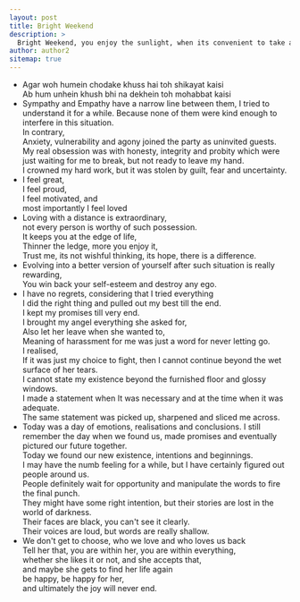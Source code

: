 ```yaml
---
layout: post
title: Bright Weekend
description: >
  Bright Weekend, you enjoy the sunlight, when its convenient to take a break
author: author2
sitemap: true
---
```


- Agar woh humein chodake khuss hai toh shikayat kaisi\
  Ab hum unhein khush bhi na dekhein toh mohabbat kaisi
- Sympathy and Empathy have a narrow line between them, I tried to understand it for a while. Because none of them were kind enough to interfere in this situation.\
  In contrary,\
  Anxiety, vulnerability and agony joined the party as uninvited guests.\
  My real obsession was with honesty, integrity and probity which were just waiting for me to break, but not ready to leave my hand.\
  I crowned my hard work, but it was stolen by guilt, fear and uncertainty.
- I feel great,\
  I feel proud,\
  I feel motivated, and\
  most importantly I feel loved
- Loving with a distance is extraordinary,\
  not every person is worthy of such possession.\
  It keeps you at the edge of life,\
  Thinner the ledge, more you enjoy it,\
  Trust me, its not wishful thinking, its hope, there is a difference.
- Evolving into a better version of yourself after such situation is really rewarding,\
  You win back your self-esteem and destroy any ego.
- I have no regrets, considering that I tried everything\
  I did the right thing and pulled out my best till the end.\
  I kept my promises till very end.\
  I brought my angel everything she asked for,\
  Also let her leave when she wanted to,\
  Meaning of harassment for me was just a word for never letting go.\
  I realised,\
  If it was just my choice to fight, then I cannot continue beyond the wet surface of her tears.\
  I cannot state my existence beyond the furnished floor and glossy windows.\
  I made a statement when It was necessary and at the time when it was adequate.\
  The same statement was picked up, sharpened and sliced me across.
- Today was a day of emotions, realisations and conclusions.
  I still remember the day when we found us, made promises and eventually pictured our future together.\
  Today we found our new existence, intentions and beginnings.\
  I may have the numb feeling for a while, but I have certainly figured out people around us.\
  People definitely wait for opportunity and manipulate the words to fire the final punch.\
  They might have some right intention, but their stories are lost in the world of darkness.\
  Their faces are black, you can't see it clearly.\
  Their voices are loud, but words are really shallow.
- We don't get to choose, who we love and who loves us back\
  Tell her that, you are within her, you are within everything,\
  whether she likes it or not, and she accepts that,\
  and maybe she gets to find her life again\
  be happy, be happy for her,\
  and ultimately the joy will never end.
